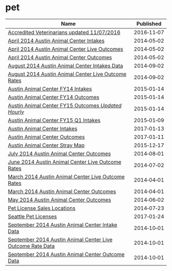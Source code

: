 # pet

Name | Published
---- | ---------
[Accredited Veterinarians updated 11/07/2016](../datasets/4zej-knfm.md) | 2016&#x2011;11&#x2011;07
[April 2014 Austin Animal Center Intakes](../datasets/cu49-7a5a.md) | 2014&#x2011;05&#x2011;02
[April 2014 Austin Animal Center Live Outcomes](../datasets/da96-d4bx.md) | 2014&#x2011;05&#x2011;02
[April 2014 Austin Animal Center Outcomes](../datasets/wtyt-mpzf.md) | 2014&#x2011;05&#x2011;02
[August 2014 Austin Animal Center Intakes Data](../datasets/qyb8-tmu7.md) | 2014&#x2011;09&#x2011;02
[August 2014 Austin Animal Center Live Outcome Rates](../datasets/6m7k-g59q.md) | 2014&#x2011;09&#x2011;02
[Austin Animal Center FY14 Intakes](../datasets/jam6-aawd.md) | 2015&#x2011;01&#x2011;14
[Austin Animal Center FY14 Outcomes](../datasets/azsy-zee6.md) | 2015&#x2011;01&#x2011;14
[Austin Animal Center FY15 Outcomes *Updated Hourly*](../datasets/fb53-k8de.md) | 2015&#x2011;01&#x2011;14
[Austin Animal Center FY15 Q1 Intakes](../datasets/9w5t-cuk2.md) | 2015&#x2011;01&#x2011;09
[Austin Animal Center Intakes](../datasets/wter-evkm.md) | 2017&#x2011;01&#x2011;13
[Austin Animal Center Outcomes](../datasets/9t4d-g238.md) | 2017&#x2011;01&#x2011;11
[Austin Animal Center Stray Map](../datasets/kz4x-q9k5.md) | 2015&#x2011;12&#x2011;17
[July 2014 Austin Animal Center Outcomes](../datasets/bw6v-aead.md) | 2014&#x2011;08&#x2011;01
[June 2014 Austin Animal Center Live Outcome Rates](../datasets/tb3x-mddn.md) | 2014&#x2011;07&#x2011;02
[March 2014 Austin Animal Center Live Outcome Rates](../datasets/7kz2-qyez.md) | 2014&#x2011;04&#x2011;01
[March 2014 Austin Animal Center Outcomes](../datasets/krsq-4num.md) | 2014&#x2011;04&#x2011;01
[May 2014 Austin Animal Center Outcomes](../datasets/dque-zfgd.md) | 2014&#x2011;06&#x2011;02
[Pet License Sales Locations](../datasets/mwyh-gr8i.md) | 2014&#x2011;07&#x2011;23
[Seattle Pet Licenses](../datasets/jguv-t9rb.md) | 2017&#x2011;01&#x2011;24
[September 2014 Austin Animal Center Intake Data](../datasets/8jjf-bejx.md) | 2014&#x2011;10&#x2011;01
[September 2014 Austin Animal Center Live Outcome Rate Data](../datasets/rbfq-6fgu.md) | 2014&#x2011;10&#x2011;01
[September 2014 Austin Animal Center Outcome Data](../datasets/e2a3-3mi6.md) | 2014&#x2011;10&#x2011;01

